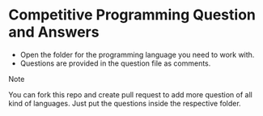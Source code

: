# Competitive Programming Question and Answers
- Open the folder for the programming language you need to work with.
- Questions are provided in the question file as comments.

> [!Note]
> You can fork this repo and create pull request to add more question of all kind of languages. Just put the questions inside the respective folder.
